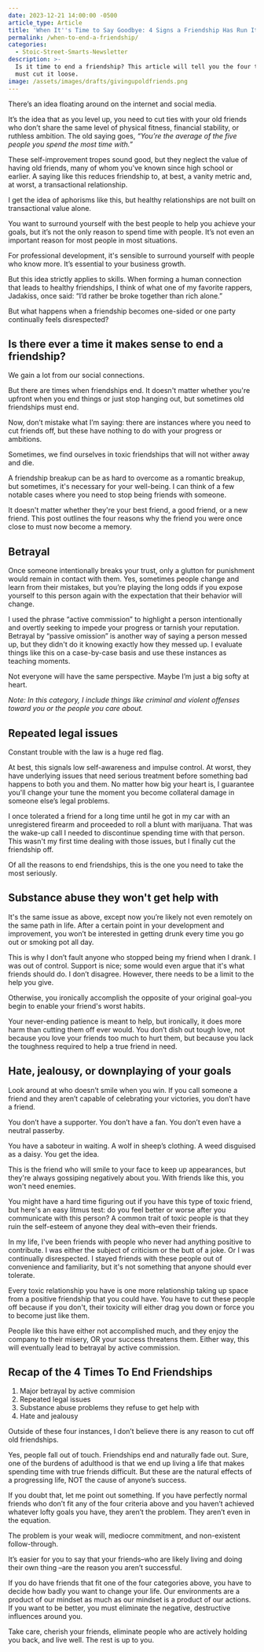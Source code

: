 ```yaml
---
date: 2023-12-21 14:00:00 -0500
article_type: Article
title: 'When It''s Time to Say Goodbye: 4 Signs a Friendship Has Run Its Course'
permalink: /when-to-end-a-friendship/
categories:
  - Stoic-Street-Smarts-Newsletter
description: >-
  Is it time to end a friendship? This article will tell you the four times you
  must cut it loose.
image: /assets/images/drafts/givingupoldfriends.png
---
```

There’s an idea floating around on the internet and social media.

It’s the idea that as you level up, you need to cut ties with your old friends who don’t share the same level of physical fitness, financial stability, or ruthless ambition. The old saying goes, *“You’re the average of the five people you spend the most time with.”*

These self-improvement tropes sound good, but they neglect the value of having old friends, many of whom you've known since high school or earlier. A saying like this reduces friendship to, at best, a vanity metric and, at worst, a transactional relationship.

I get the idea of aphorisms like this, but healthy relationships are not built on transactional value alone.

You want to surround yourself with the best people to help you achieve your goals, but it’s not the only reason to spend time with people. It’s not even an important reason for most people in most situations.

For professional development, it's sensible to surround yourself with people who know more. It’s essential to your business growth.

But this idea strictly applies to skills. When forming a human connection that leads to healthy friendships, I think of what one of my favorite rappers, Jadakiss, once said: “I’d rather be broke together than rich alone.”

But what happens when a friendship becomes one-sided or one party continually feels disrespected?

## **Is there ever a time it makes sense to end a friendship?**

We gain a lot from our social connections.

But there are times when friendships end. It doesn't matter whether you're upfront when you end things or just stop hanging out, but sometimes old friendships must end.

Now, don’t mistake what I’m saying: there are instances where you need to cut friends off, but these have nothing to do with your progress or ambitions.

Sometimes, we find ourselves in toxic friendships that will not wither away and die.

A friendship breakup can be as hard to overcome as a romantic breakup, but sometimes, it's necessary for your well-being. I can think of a few notable cases where you need to stop being friends with someone.

It doesn't matter whether they're your best friend, a good friend, or a new friend. This post outlines the four reasons why the friend you were once close to must now become a memory.

## **Betrayal**

Once someone intentionally breaks your trust, only a glutton for punishment would remain in contact with them. Yes, sometimes people change and learn from their mistakes, but you’re playing the long odds if you expose yourself to this person again with the expectation that their behavior will change.

I used the phrase “active commission” to highlight a person intentionally and overtly seeking to impede your progress or tarnish your reputation. Betrayal by “passive omission” is another way of saying a person messed up, but they didn't do it knowing exactly how they messed up. I evaluate things like this on a case-by-case basis and use these instances as teaching moments.

Not everyone will have the same perspective. Maybe I’m just a big softy at heart.

*Note: In this category, I include things like criminal and violent offenses toward you or the people you care about.*

## **Repeated legal issues**

Constant trouble with the law is a huge red flag.

At best, this signals low self-awareness and impulse control. At worst, they have underlying issues that need serious treatment before something bad happens to both you and them. No matter how big your heart is, I guarantee you'll change your tune the moment you become collateral damage in someone else’s legal problems.

I once tolerated a friend for a long time until he got in my car with an unregistered firearm and proceeded to roll a blunt with marijuana. That was the wake-up call I needed to discontinue spending time with that person. This wasn't my first time dealing with those issues, but I finally cut the friendship off.

Of all the reasons to end friendships, this is the one you need to take the most seriously.

## **Substance abuse they won't get help with**

It's the same issue as above, except now you’re likely not even remotely on the same path in life. After a certain point in your development and improvement, you won’t be interested in getting drunk every time you go out or smoking pot all day.

This is why I don’t fault anyone who stopped being my friend when I drank. I was out of control. Support is nice; some would even argue that it's what friends should do. I don’t disagree. However, there needs to be a limit to the help you give.

Otherwise, you ironically accomplish the opposite of your original goal–you begin to enable your friend's worst habits.

Your never-ending patience is meant to help, but ironically, it does more harm than cutting them off ever would. You don’t dish out tough love, not because you love your friends too much to hurt them, but because you lack the toughness required to help a true friend in need.

## **Hate, jealousy, or downplaying of your goals**

Look around at who doesn’t smile when you win. If you call someone a friend and they aren’t capable of celebrating your victories, you don’t have a friend.

You don’t have a supporter. You don’t have a fan. You don’t even have a neutral passerby.

You have a saboteur in waiting. A wolf in sheep’s clothing. A weed disguised as a daisy. You get the idea.

This is the friend who will smile to your face to keep up appearances, but they're always gossiping negatively about you. With friends like this, you won't need enemies.

You might have a hard time figuring out if you have this type of toxic friend, but here's an easy litmus test: do you feel better or worse after you communicate with this person? A common trait of toxic people is that they ruin the self-esteem of anyone they deal with–even their friends.

In my life, I've been friends with people who never had anything positive to contribute. I was either the subject of criticism or the butt of a joke. Or I was continually disrespected. I stayed friends with these people out of convenience and familiarity, but it's not something that anyone should ever tolerate.

Every toxic relationship you have is one more relationship taking up space from a positive friendship that you could have. You have to cut these people off because if you don't, their toxicity will either drag you down or force you to become just like them.

People like this have either not accomplished much, and they enjoy the company to their misery, OR your success threatens them. Either way, this will eventually lead to betrayal by active commission.

## **Recap of the 4 Times To End Friendships**

1. Major betrayal by active commision
2. Repeated legal issues
3. Substance abuse problems they refuse to get help with
4. Hate and jealousy

Outside of these four instances, I don’t believe there is any reason to cut off old friendships.

Yes, people fall out of touch. Friendships end and naturally fade out. Sure, one of the burdens of adulthood is that we end up living a life that makes spending time with true friends difficult. But these are the natural effects of a progressing life, NOT the cause of anyone’s success.

If you doubt that, let me point out something. If you have perfectly normal friends who don’t fit any of the four criteria above and you haven’t achieved whatever lofty goals you have, they aren’t the problem. They aren’t even in the equation.

The problem is your weak will, mediocre commitment, and non-existent follow-through.

It’s easier for you to say that your friends–who are likely living and doing their own thing –are the reason you aren’t successful.

If you do have friends that fit one of the four categories above, you have to decide how badly you want to change your life. Our environments are a product of our mindset as much as our mindset is a product of our actions. If you want to be better, you must eliminate the negative, destructive influences around you.

Take care, cherish your friends, eliminate people who are actively holding you back, and live well. The rest is up to you.